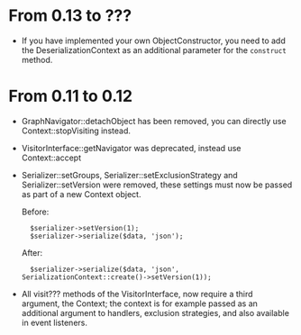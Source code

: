 From 0.13 to ???
================

- If you have implemented your own ObjectConstructor, you need to add the DeserializationContext as an additional
  parameter for the ``construct`` method.


From 0.11 to 0.12
=================

- GraphNavigator::detachObject has been removed, you can directly use Context::stopVisiting instead.
- VisitorInterface::getNavigator was deprecated, instead use Context::accept
- Serializer::setGroups, Serializer::setExclusionStrategy and Serializer::setVersion were removed, these settings must
  now be passed as part of a new Context object.

    Before:

        $serializer->setVersion(1);
        $serializer->serialize($data, 'json');

    After:

        $serializer->serialize($data, 'json', SerializationContext::create()->setVersion(1));

- All visit??? methods of the VisitorInterface, now require a third argument, the Context; the context is for example
  passed as an additional argument to handlers, exclusion strategies, and also available in event listeners.
